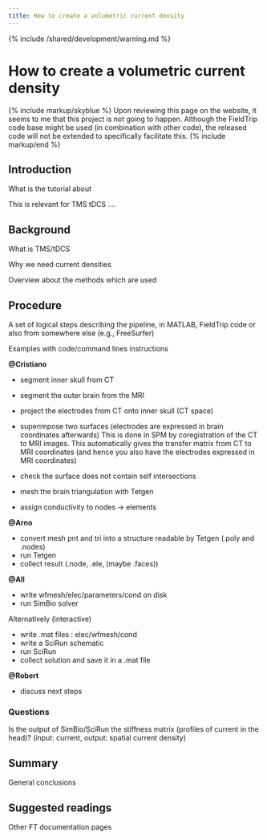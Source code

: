 ```yaml
---
title: How to create a volumetric current density
---
```


{% include /shared/development/warning.md %}

# How to create a volumetric current density

{% include markup/skyblue %}
Upon reviewing this page on the website, it seems to me that this project is not going to happen. Although the FieldTrip code base might be used (in combination with other code), the released code will not be extended to specifically facilitate this.
{% include markup/end %}

## Introduction

What is the tutorial about

This is relevant for TMS tDCS ....

## Background

What is TMS/tDCS

Why we need current densities

Overview about the methods which are used

## Procedure

A set of logical steps describing the pipeline, in MATLAB, FieldTrip code or also from somewhere else (e.g., FreeSurfer)

Examples with code/command lines instructions

**@Cristiano**

- segment inner skull from CT
- segment the outer brain from the MRI
- project the electrodes from CT onto inner skull (CT space)
- superimpose two surfaces (electrodes are expressed in brain coordinates afterwards)
  This is done in SPM by coregistration of the CT to MRI images.
  This automatically gives the transfer matrix from CT to MRI coordinates (and hence you also have the electrodes expressed in MRI coordinates)

- check the surface does not contain self intersections
- mesh the brain triangulation with Tetgen
- assign conductivity to nodes -> elements

**@Arno**

- convert mesh pnt and tri into a structure readable by Tetgen (.poly and .nodes)
- run Tetgen
- collect result (.node, .ele, (maybe .faces))

**@All**

- write wfmesh/elec/parameters/cond on disk
- run SimBio solver

Alternatively (interactive)

- write .mat files : elec/wfmesh/cond
- write a SciRun schematic
- run SciRun
- collect solution and save it in a .mat file

**@Robert**

- discuss next steps

### Questions

Is the output of SimBio/SciRun the stiffness matrix (profiles of current in the head)?
(input: current, output: spatial current density)

## Summary

General conclusions

## Suggested readings

Other FT documentation pages
